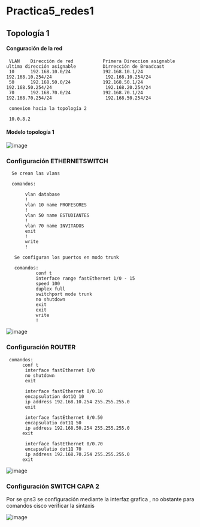 # Practica5_redes1

## Topología 1

#### Conguración de la red
     VLAN	 Dirección de red           Primera Direccion asignable       ultima dirección asignable          Dirrección de Broadcast
     10      192.168.10.0/24	        192.168.10.1/24	                 192.168.10.254/24	                  192.168.10.254/24
     50      192.168.50.0/24	        192.168.50.1/24	                 192.168.50.254/24	                  192.168.20.254/24
     70      192.168.70.0/24	        192.168.70.1/24	                 192.168.70.254/24	                  192.168.50.254/24
     
     conexion hacia la topología 2
     
     10.0.8.2
     
     

#### Modelo topología 1

 ![image](https://drive.google.com/uc?export=view&id=1BQ-fCsdt3CxOaAj7pNRfwsAWSO6mHVYn)
 
 
 
 ### Configuración ETHERNETSWITCH 
 
      Se crean las vlans
      
      comandos:
      
           vlan database
           !
           vlan 10 name PROFESORES
           !
           vlan 50 name ESTUDIANTES
           !
           vlan 70 name INVITADOS
           exit
           !
           write
           !
           
       Se configuran los puertos en modo trunk 
       
       comandos:
               conf t
               interface range fastEthernet 1/0 - 15 
               speed 100
               duplex full
               switchport mode trunk
               no shutdown
               exit
               exit
               write
               !
   ![image](https://drive.google.com/uc?export=view&id=1h8oF78V82xnxguth4ged-qLR5LPD791d)
 

 ### Configuración ROUTER
 
 
     comandos:
          conf t
           interface fastEthernet 0/0
           no shutdown
           exit

           interface fastEthernet 0/0.10
           encapsulation dot1Q 10
           ip address 192.168.10.254 255.255.255.0
           exit

           interface fastEthernet 0/0.50
           encapsulatio dot1Q 50
           ip address 192.168.50.254 255.255.255.0
          exit

           interface fastEthernet 0/0.70
           encapsulatio dot1Q 70
           ip address 192.168.70.254 255.255.255.0
          exit
          
 ![image](https://drive.google.com/uc?export=view&id=1h8oF78V82xnxguth4ged-qLR5LPD791d)   
     

 ### Configuración SWITCH CAPA 2
 
 Por se gns3 se configuración mediante la interfaz grafica , no obstante
 para comandos cisco verificar la sintaxis
 
 
  ![image](https://drive.google.com/uc?export=view&id=1V0PcOQuVnoc5BDr74wVrssYzwxorkgVa) 
 
 
 
 
